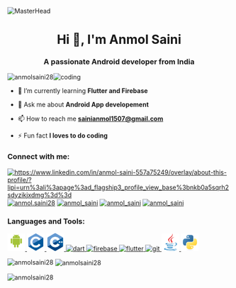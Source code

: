 ![MasterHead](https://1.bp.blogspot.com/-7A4WynwLsMw/XbBpCXG8fHI/AAAAAAAAMt4/uOa1bpLskYgrwGbllhSu2SDj_Mig8SXJQCLcBGAsYHQ/s1600/2000_600px.gif)
<h1 align="center">Hi 👋, I'm Anmol Saini</h1>
<h3 align="center">A passionate Android developer from India</h3>

<img align="right" alt="coding" width="400" src = "https://user-images.githubusercontent.com/55389276/140866485-8fb1c876-9a8f-4d6a-98dc-08c4981eaf70.gif">

<p align="left"> <img src="https://komarev.com/ghpvc/?username=anmolsaini28&label=Profile%20views&color=0e75b6&style=flat" alt="anmolsaini28" /> </p>

- 🌱 I’m currently learning **Flutter and Firebase**

- 💬 Ask me about **Android App developement**

- 📫 How to reach me **sainianmol1507@gmail.com**

- ⚡ Fun fact **I loves to do coding**

<h3 align="left">Connect with me:</h3>
<p align="left">
<a href="https://www.linkedin.com/in/anmol-saini-557a75249" target="blank"><img align="center" src="https://raw.githubusercontent.com/rahuldkjain/github-profile-readme-generator/master/src/images/icons/Social/linked-in-alt.svg" alt="https://www.linkedin.com/in/anmol-saini-557a75249/overlay/about-this-profile/?lipi=urn%3ali%3apage%3ad_flagship3_profile_view_base%3bnkb0a5sqrh2sdyzikjxdmg%3d%3d" height="30" width="40" /></a>
<a href="https://instagram.com/anmol.saini28" target="blank"><img align="center" src="https://raw.githubusercontent.com/rahuldkjain/github-profile-readme-generator/master/src/images/icons/Social/instagram.svg" alt="anmol.saini28" height="30" width="40" /></a>
<a href="https://www.codechef.com/users/anmol_saini" target="blank"><img align="center" src="https://cdn.jsdelivr.net/npm/simple-icons@3.1.0/icons/codechef.svg" alt="anmol_saini" height="30" width="40" /></a>
<a href="https://www.leetcode.com/anmol_saini" target="blank"><img align="center" src="https://raw.githubusercontent.com/rahuldkjain/github-profile-readme-generator/master/src/images/icons/Social/leet-code.svg" alt="anmol_saini" height="30" width="40" /></a>
<a href="https://auth.geeksforgeeks.org/user/anmol_saini" target="blank"><img align="center" src="https://raw.githubusercontent.com/rahuldkjain/github-profile-readme-generator/master/src/images/icons/Social/geeks-for-geeks.svg" alt="anmol_saini" height="30" width="40" /></a>
</p>

<h3 align="left">Languages and Tools:</h3>
<p align="left"> <a href="https://developer.android.com" target="_blank" rel="noreferrer"> <img src="https://raw.githubusercontent.com/devicons/devicon/master/icons/android/android-original-wordmark.svg" alt="android" width="40" height="40"/> </a> <a href="https://www.cprogramming.com/" target="_blank" rel="noreferrer"> <img src="https://raw.githubusercontent.com/devicons/devicon/master/icons/c/c-original.svg" alt="c" width="40" height="40"/> </a> <a href="https://www.w3schools.com/cpp/" target="_blank" rel="noreferrer"> <img src="https://raw.githubusercontent.com/devicons/devicon/master/icons/cplusplus/cplusplus-original.svg" alt="cplusplus" width="40" height="40"/> </a> <a href="https://dart.dev" target="_blank" rel="noreferrer"> <img src="https://www.vectorlogo.zone/logos/dartlang/dartlang-icon.svg" alt="dart" width="40" height="40"/> </a> <a href="https://firebase.google.com/" target="_blank" rel="noreferrer"> <img src="https://www.vectorlogo.zone/logos/firebase/firebase-icon.svg" alt="firebase" width="40" height="40"/> </a> <a href="https://flutter.dev" target="_blank" rel="noreferrer"> <img src="https://www.vectorlogo.zone/logos/flutterio/flutterio-icon.svg" alt="flutter" width="40" height="40"/> </a> <a href="https://git-scm.com/" target="_blank" rel="noreferrer"> <img src="https://www.vectorlogo.zone/logos/git-scm/git-scm-icon.svg" alt="git" width="40" height="40"/> </a> <a href="https://www.java.com" target="_blank" rel="noreferrer"> <img src="https://raw.githubusercontent.com/devicons/devicon/master/icons/java/java-original.svg" alt="java" width="40" height="40"/> </a> <a href="https://www.python.org" target="_blank" rel="noreferrer"> <img src="https://raw.githubusercontent.com/devicons/devicon/master/icons/python/python-original.svg" alt="python" width="40" height="40"/> </a> </p>

<p><img align="left" src="https://github-readme-stats.vercel.app/api/top-langs?username=anmolsaini28&show_icons=true&locale=en&layout=compact" alt="anmolsaini28" /></p>

<p>&nbsp;<img align="center" src="https://github-readme-stats.vercel.app/api?username=anmolsaini28&show_icons=true&locale=en" alt="anmolsaini28" /></p>

<p><img align="center" src="https://github-readme-streak-stats.herokuapp.com/?user=anmolsaini28&" alt="anmolsaini28" /></p>
